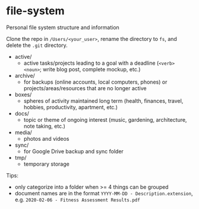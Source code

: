 # file-system
Personal file system structure and information

Clone the repo in `/Users/<your_user>`, rename the directory to `fs`, and delete the `.git` directory.

- active/
  - active tasks/projects leading to a goal with a deadline (`<verb> <noun>`; write blog post, complete mockup, etc.)
- archive/
  - for backups (online accounts, local computers, phones) or projects/areas/resources that are no longer active
- boxes/
  - spheres of activity maintained long term (health, finances, travel, hobbies, productivity, apartment, etc.)
- docs/
  - topic or theme of ongoing interest (music, gardening, architecture, note taking, etc.)
- media/
  - photos and videos
- sync/
  - for Google Drive backup and sync folder
- tmp/
  - temporary storage

Tips:
- only categorize into a folder when >= 4 things can be grouped
- document names are in the format `YYYY-MM-DD - Description.extension`, e.g. `2020-02-06 - Fitness Assessment Results.pdf`
